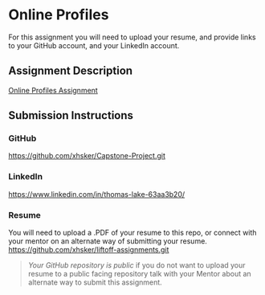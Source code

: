 # Online Profiles
For this assignment you will need to upload your resume, and provide links to your GitHub account, and your LinkedIn account.

## Assignment Description
[Online Profiles Assignment](https://education.launchcode.org/liftoff/assignments/online-profiles/)

## Submission Instructions
 
### GitHub
https://github.com/xhsker/Capstone-Project.git
 
### LinkedIn
https://www.linkedin.com/in/thomas-lake-63aa3b20/

### Resume
You will need to upload a .PDF of your resume to this repo, or connect with your mentor on an alternate way of submitting your resume.
https://github.com/xhsker/liftoff-assignments.git
> *Your GitHub repository is public* if you do not want to upload your resume to a public facing repository talk with your Mentor about an alternate way to submit this assignment.
